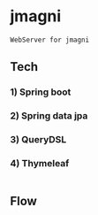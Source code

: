 # jmagni
~~~
WebServer for jmagni
~~~
  
## Tech
### 1) Spring boot
### 2) Spring data jpa
### 3) QueryDSL
### 4) Thymeleaf
  
~~~
~~~

## Flow

  
~~~
~~~
